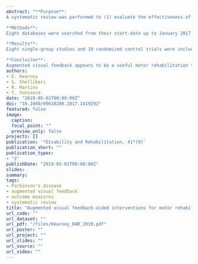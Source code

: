 ```yaml
---
abstract: "**Purpose**:
A systematic review was performed to (1) evaluate the effectiveness of augmented visual feedback-based treatments for motor rehabilitation in Parkinson's disease, and (2) examine treatment design factors associated with enhanced outcomes following these treatments.\n

**Methods**:
Eight databases were searched from their start-date up to January 2017 using the key terms Parkinson's Disease and augmented visual feedback. Two independent raters screened the abstracts and full articles for inclusion. Relevant data were extracted and summarized, and methodological quality of accepted articles was assessed.\n

**Results**:
Eight single-group studies and 10 randomized control trials were included in the review. Augmented visual feedback-based treatments resulted in improved outcomes with small to large effect sizes post-treatment for the majority of impairment, activity, participation, and global motor function measures, and these improvements were often superior to traditional rehabilitation/education programs. Enhanced treatment outcomes were observed in studies that provided large amounts and high intensities of treatment; gamified feedback; and provided knowledge of performance feedback in real-time on 100% of practice trials.\n

**Conclusion**:
Augmented visual feedback appears to be a useful motor rehabilitation tool in Parkinson's disease; however, high-quality, rigorous studies remain limited. Future studies should consider factors that enhance rehabilitation outcomes when designing augmented visual feedback-based interventions. Implications for rehabilitation Augmented visual feedback is a useful tool for motor rehabilitation in Parkinson's disease; augmented visual feedback-based treatments are often superior to traditional programs. These treatments are associated with improved outcomes in impairment, activity, participation, and global motor function domains. Rehabilitation professionals can optimize their use of augmented visual feedback-based treatments by providing large amounts and a high intensity of treatment, gamifying feedback, and providing knowledge of performance feedback in real-time and at a high frequency."
authors:
- E. Kearney
- S. Shellikeri
- R. Martino
- Y. Yunusova
date: "2019-05-01T00:00:00Z"
doi: "10.1080/09638288.2017.1419292"
featured: false
image:
  caption: 
  focal_point: ""
  preview_only: false
projects: []
publication: '*Disability and Rehabilitation, 41*(9)'
publication_short: ""
publication_types:
- "2"
publishDate: "2019-05-01T00:00:00Z"
slides: 
summary:
tags:
- Parkinson's disease
- augmented visual feedback
- outcome measures
- systematic review
title: "Augmented visual feedback-aided interventions for motor rehabilitation in Parkinson's disease: A systematic review"
url_code: ""
url_dataset: ""
url_pdf: "/files/Kearney_DAR_2019.pdf"
url_poster: ""
url_project: ""
url_slides: ""
url_source: ""
url_video: ""
---
```

